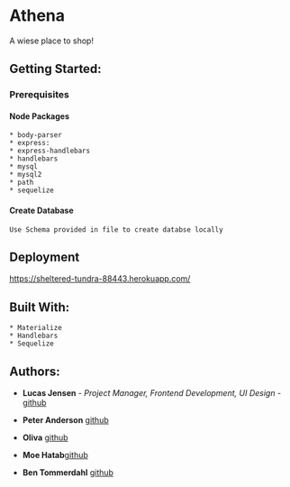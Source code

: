 # Athena

A wiese place to shop! 

## Getting Started: 

### Prerequisites 

####  Node Packages 
	
	* body-parser 
    * express: 
    * express-handlebars
    * handlebars
    * mysql
    * mysql2
    * path
    * sequelize
	
#### Create Database
	Use Schema provided in file to create databse locally



## Deployment

https://sheltered-tundra-88443.herokuapp.com/




## Built With:
	* Materialize
	* Handlebars
	* Sequelize 


## Authors:

* **Lucas Jensen** - *Project Manager, Frontend Development, UI Design* - [github](https://github.com/Lucasjensen56)

* **Peter Anderson** [github](https://github.com/PeterAlanAnderson)

* **Oliva** [github](https://github.com/livg7046)

* **Moe Hatab**[github](https://github.com/hatab002)

* **Ben Tommerdahl** [github](https://github.com/btommer2017)
